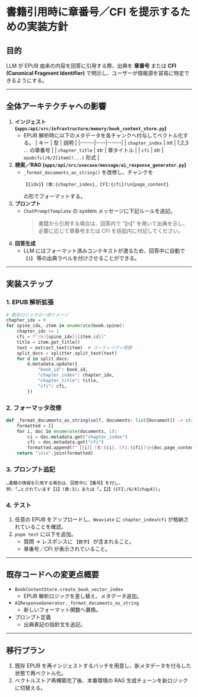 # 書籍引用時に章番号／CFI を提示するための実装方針

## 目的

LLM が EPUB 由来の内容を回答に引用する際、出典を **章番号** または **CFI (Canonical Fragment Identifier)** で明示し、ユーザーが情報源を容易に特定できるようにする。

---

## 全体アーキテクチャへの影響

1. **インジェスト (`apps/api/src/infrastructure/memory/book_content_store.py`)**
   - EPUB 解析時に以下のメタデータを各チャンクへ付与してベクトル化する。
     | キー | 型 | 説明 |
     |------|----|------|
     | `chapter_index` | int | 1,2,3 … の章番号 |
     | `chapter_title` | str | 章タイトル |
     | `cfi` | str | `epubcfi(/6/2[item]!...)` 形式 |
2. **検索／RAG (`apps/api/src/usecase/message/ai_response_generator.py`)**
   - `_format_documents_as_string()` を改修し、チャンクを
     ```text
     【{idx}】(章:{chapter_index}, CFI:{cfi})\n{page_content}
     ```
     の形でフォーマットする。
3. **プロンプト**
   - `ChatPromptTemplate` の system メッセージに下記ルールを追記。
     > 書籍から引用する場合は、回答内で “【n】” を用いて出典を示し、必要に応じて章番号または CFI を括弧内に付記してください。
4. **回答生成**
   - LLM にはフォーマット済みコンテキストが渡るため、回答中に自動で `【1】` 等の出典ラベルを付けさせることができる。

---

## 実装ステップ

### 1. EPUB 解析拡張

```python
# 既存ロジックの一部イメージ
chapter_idx = 0
for spine_idx, item in enumerate(book.spine):
    chapter_idx += 1
    cfi = f"/6/{spine_idx}[{item.id}]"
    title = item.get_title()
    text = extract_text(item)  # ユーティリティ関数
    split_docs = splitter.split_text(text)
    for d in split_docs:
        d.metadata.update({
            "book_id": book_id,
            "chapter_index": chapter_idx,
            "chapter_title": title,
            "cfi": cfi,
        })
```

### 2. フォーマッタ改修

```python
def _format_documents_as_string(self, documents: list[Document]) -> str:
    formatted = []
    for i, doc in enumerate(documents, 1):
        ci = doc.metadata.get("chapter_index")
        cfi = doc.metadata.get("cfi")
        formatted.append(f"【{i}】(章:{ci}, CFI:{cfi})\n{doc.page_content}")
    return "\n\n".join(formatted)
```

### 3. プロンプト追記

```
…書籍の情報を引用する場合は、回答中に【番号】を付し、
例:「…とされています【1】(章:3)」または「…【2】(CFI:/6/4[chap4])」
```

### 4. テスト

1. 任意の EPUB をアップロードし、`Weaviate` に `chapter_index`/`cfi` が格納されていることを確認。
2. `pnpm test` に以下を追加。
   - 質問 → レスポンスに `【数字】` が含まれること。
   - 章番号／CFI が表示されていること。

---

## 既存コードへの変更点概要

- `BookContentStore.create_book_vector_index`
  - EPUB 解析ロジックを差し替え、メタデータ追加。
- `AIResponseGenerator._format_documents_as_string`
  - 新しいフォーマット関数へ置換。
- プロンプト定義
  - 出典表記の指針文を追記。

---

## 移行プラン

1. 既存 EPUB を再インジェストするバッチを用意し、新メタデータを付与した状態で再ベクトル化。
2. ベクトルストア再構築完了後、本番環境の RAG 生成チェーンを新ロジックに切替える。

